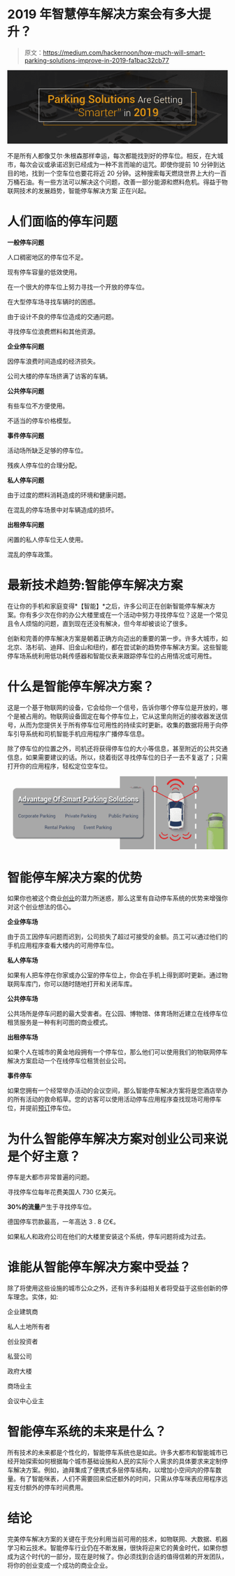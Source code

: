 # 2019 年智慧停车解决方案会有多大提升？

> 原文：<https://medium.com/hackernoon/how-much-will-smart-parking-solutions-improve-in-2019-fa1bac32cb77>

![](img/e2803cb4dce1aa7ba72e99b2541c68a4.png)

不是所有人都像艾尔·朱根森那样幸运，每次都能找到好的停车位。相反，在大城市，每次会议或承诺迟到已经成为一种不言而喻的诅咒。即使你提前 10 分钟到达目的地，找到一个空车位也要花将近 20 分钟。这种搜索每天燃烧世界上大约一百万桶石油。有一些方法可以解决这个问题，改善一部分能源和燃料危机。得益于物联网技术的发展趋势，智能停车解决方案 正在兴起。

# 人们面临的停车问题

**一般停车问题**

人口稠密地区的停车位不足。

现有停车容量的低效使用。

在一个很大的停车位上努力寻找一个开放的停车位。

在大型停车场寻找车辆时的困惑。

由于设计不良的停车位造成的交通问题。

寻找停车位浪费燃料和其他资源。

**企业停车问题**

因停车浪费时间造成的经济损失。

公司大楼的停车场挤满了访客的车辆。

**公共停车问题**

有些车位不方便使用。

不适当的停车价格模型。

**事件停车问题**

活动场所缺乏足够的停车位。

残疾人停车位的合理分配。

**私人停车问题**

由于过度的燃料消耗造成的环境和健康问题。

在混乱的停车场景中对车辆造成的损坏。

**出租停车问题**

闲置的私人停车位无人使用。

混乱的停车政策。

# 最新技术趋势:智能停车解决方案

在让你的手机和家庭变得*【智能】*之后，许多公司正在创新智能停车解决方案。你有多少次在你的办公大楼里或在一个活动中努力寻找停车位？这是一个常见且令人烦恼的问题，直到现在还没有解决，但今年却被谈论了很多。

创新和完善的停车解决方案是朝着正确方向迈出的重要的第一步。许多大城市，如北京、洛杉矶、迪拜、旧金山和纽约，都在尝试新的趋势停车解决方案。这些智能停车场系统利用低功耗传感器和智能仪表来跟踪停车位的占用情况或可用性。

# 什么是智能停车解决方案？

这是一个基于物联网的设备，它会给你一个信号，告诉你哪个停车位是开放的，哪个是被占用的。物联网设备固定在每个停车位上，它从这里向附近的接收器发送信号，从而为您提供关于所有停车位可用性的持续实时更新。收集的数据将用于向停车引导系统和司机智能手机应用程序广播停车信息。

除了停车位的位置之外，司机还将获得停车位的大小等信息，甚至附近的公共交通信息，如果需要建议的话。所以，绕着街区寻找停车位的日子一去不复返了；只需打开你的应用程序，轻松定位空车位。

![](img/0d5073dd9f66be21a95d89d75adb8422.png)

# 智能停车解决方案的优势

如果你也被这个商业[创业](https://hackernoon.com/tagged/startup)的潜力所迷惑，那么这里有自动停车系统的优势来增强你对这个创业想法的信心。

**企业停车场**

由于员工因停车问题而迟到，公司损失了超过可接受的金额。员工可以通过他们的手机应用程序查看大楼内的可用停车位。

**私人停车场**

如果有人把车停在你家或办公室的停车位上，你会在手机上得到即时更新。通过物联网车库门，你可以随时随地打开和关闭车库。

**公共停车场**

公共场所是停车问题的最大受害者。在公园、博物馆、体育场附近建立在线停车位租赁服务是一种有利可图的商业模式。

**出租停车场**

如果个人在城市的黄金地段拥有一个停车位，那么他们可以使用我们的物联网停车解决方案启动一个在线停车位租赁创业公司。

**事件停车**

如果您拥有一个经常举办活动的会议空间，那么智能停车解决方案将是您酒店举办的所有活动的救命稻草。您的访客可以使用活动停车应用程序查找现场可用停车位，并提前[预订](https://hackernoon.com/tagged/book)停车位。

# 为什么智能停车解决方案对创业公司来说是个好主意？

停车是大都市非常普遍的问题。

寻找停车位每年花费美国人 730 亿美元。

**30%的流量**产生于寻找停车位。

德国停车罚款最高，一年高达 3 . 8 亿€。

如果私人和政府公司在他们的大楼里安装这个系统，停车问题将成为过去。

# 谁能从智能停车解决方案中受益？

除了将使用这些设施的城市公众之外，还有许多利益相关者将受益于这些创新的停车理念。实体，如:

企业建筑商

私人土地所有者

创业投资者

私营公司

政府大楼

商场业主

会议中心业主

# 智能停车系统的未来是什么？

所有技术的未来都是个性化的，智能停车系统也是如此。许多大都市和智能城市已经开始探索如何根据每个城市基础设施和人民的实际个人需求的具体要求来定制停车解决方案。例如，迪拜集成了便携式多层停车结构，以增加小空间内的停车数量。有了智能咪表，人们不需要回来偿还额外的时间，只需从停车咪表应用程序远程支付额外的停车时间费用。

# 结论

完美停车解决方案的关键在于充分利用当前可用的技术，如物联网、大数据、机器学习和云技术。智能停车行业仍在不断发展，很快将迎来它的黄金时代，如果你想成为这个时代的一部分，现在是时候了。你必须找到合适的值得信赖的开发团队，将你的创业变成一个成功的商业企业。